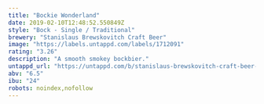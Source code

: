 ```yaml
---
title: "Bockie Wonderland"
date: 2019-02-10T12:48:52.550849Z
style: "Bock - Single / Traditional"
brewery: "Stanislaus Brewskovitch Craft Beer"
image: "https://labels.untappd.com/labels/1712091"
rating: "3.26"
description: "A smooth smokey bockbier."
untappd_url: "https://untappd.com/b/stanislaus-brewskovitch-craft-beer-bockie-wonderland/1712091"
abv: "6.5"
ibu: "24"
robots: noindex,nofollow
---
```

